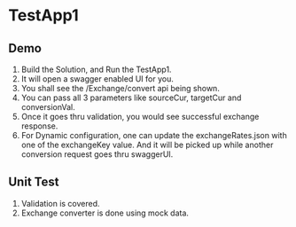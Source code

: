 # TestApp1

## Demo

1. Build the Solution, and Run the TestApp1.
2. It will open a swagger enabled UI for you.
3. You shall see the /Exchange/convert api being shown.
4. You can pass all 3 parameters like sourceCur, targetCur and conversionVal.
5. Once it goes thru validation, you would see successful exchange response.
6. For Dynamic configuration, one can update the exchangeRates.json with one of the exchangeKey value. And it will be picked up while another conversion request goes thru swaggerUI.

## Unit Test

1. Validation is covered.
2. Exchange converter is done using mock data.
